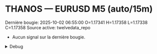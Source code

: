 # THANOS — EURUSD M5 (auto/15m)
Dernière bougie: 2025-10-02 06:55:00  O=1.17341  H=1.17358  L=1.17338  C=1.17358
Source active: twelvedata_repo

- Aucun signal sur la dernière bougie.

<details><summary>Debug</summary>

- TD_API_KEY manquant.

</details>